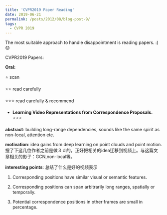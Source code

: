 ```yaml
---
title: 'CVPR2019 Paper Reading'
date: 2019-06-21
permalink: /posts/2012/08/blog-post-9/
tags:
  - CVPR 2019
---
```


The most suitable approach to handle disappointment is reading papers. :):disappointed:

CVPR2019 Papers:

**Oral:**

:star:  scan

:star::star:  read carefully 

:star::star::star:   read carefully & recommend

+ **Learning Video Representations from Correspondence Proposals.** :star::star::star:

**abstract**: building long-range dependencies, sounds like the same spirit as non-local, attention etc.

**motivation**: idea gains from deep learning on point clouds and point motion.搜了下这几位作者之前是做３ｄ的，正好把相关的idea迁移到视频上。与这篇文章相关的影子：GCN,non-local等。

**interesting points**: 总结了什么是好的视频表示

1. Corresponding positions have similar visual or semantic features.

2. Corresponding positions can span arbitrarily long ranges, spatially or temporally.

3. Potential correspondence positions in other frames are small in percentage.

